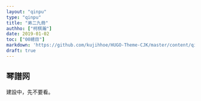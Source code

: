 ```yaml
---
layout: "qinpu"
type: "qinpu"
title: "弟二九冊"
authho: ["柯棋瀚"]
date: 2019-01-02
toc: ["00總目"]
markdown: 'https://github.com/kujihhoe/HUGO-Theme-CJK/master/content/qinpu/00table/29.md'
draft: true
---
```


## 琴譜网

建設中，先不要看。
